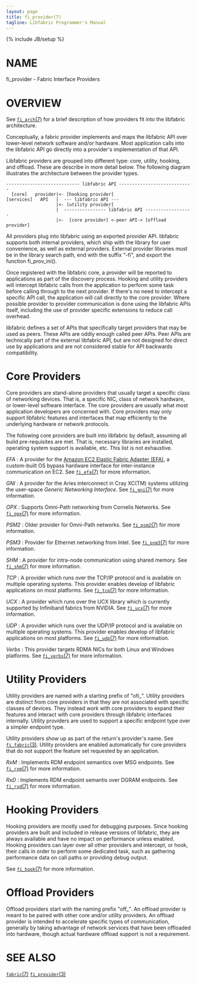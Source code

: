 ```yaml
---
layout: page
title: fi_provider(7)
tagline: Libfabric Programmer's Manual
---
```

{% include JB/setup %}

# NAME

fi_provider \- Fabric Interface Providers

# OVERVIEW

See [`fi_arch`(7)](fi_arch.7.html) for a brief description of how
providers fit into the libfabric architecture.

Conceptually, a fabric provider implements and maps the libfabric
API over lower-level network software and/or hardware.  Most application
calls into the libfabric API go directly into a provider's implementation
of that API.

Libfabric providers are grouped into different type: core, utility,
hooking, and offload.  These are describe in more detail below.  The
following diagram illustrates the architecture between the provider
types.

```
---------------------------- libfabric API ---------------------------- 
  [core]   provider|<- [hooking provider]
[services]   API   |  --- libfabric API --- 
                   |<- [utility provider]
                   |  ---------------- libfabric API ------------------ 
                   |<-  [core provider] <-peer API-> [offload provider]

```
All providers plug into libfabric using an exported provider API.  libfabric
supports both internal providers, which ship with the library for user
convenience, as well as external providers.  External provider libraries
must be in the library search path, end with the suffix "-fi", and export
the function fi_prov_ini().

Once registered with the libfabric core, a provider will be reported to
applications as part of the discovery process.  Hooking and utility providers
will intercept libfabric calls from the application to perform some task
before calling through to the next provider.  If there's no need to intercept
a specific API call, the application will call directly to the core provider.
Where possible provider to provider communication is done using the libfabric
APIs itself, including the use of provider specific extensions to reduce
call overhead.

libfabric defines a set of APIs that specifically target providers that may
be used as peers.  These APIs are oddly enough called peer APIs.  Peer APIs
are technically part of the external libfabric API, but are not designed for
direct use by applications and are not considered stable for API backwards
compatibility.

# Core Providers

Core providers are stand-alone providers that usually target a specific
class of networking devices.  That is, a specific NIC, class of network
hardware, or lower-level software interface.  The core providers
are usually what most application developers are concerned with.  Core
providers may only support libfabric features and interfaces that map
efficiently to the underlying hardware or network protocols.

The following core providers are built into libfabric by default, assuming
all build pre-requisites are met.  That is, necessary libraries are installed,
operating system support is available, etc.  This list is not exhaustive.

*EFA*
: A provider for the [Amazon EC2 Elastic Fabric Adapter
  (EFA)](https://aws.amazon.com/hpc/efa/), a custom-built OS bypass
  hardware interface for inter-instance communication on EC2.
  See [`fi_efa`(7)](fi_efa.7.html) for more information.

*GNI*
: A provider for the Aries interconnect in Cray XC(TM) systems
  utilizing the user-space *Generic Networking Interface*.  See
  [`fi_gni`(7)](fi_gni.7.html) for more information.

*OPX*
: Supports Omni-Path networking from Cornelis Networks.  See
  [`fi_opx`(7)](fi_opx.7.html) for more information.

*PSM2*
: Older provider for Omni-Path networks.  See
  [`fi_psm2`(7)](fi_psm2.7.html) for more information.

*PSM3*
: Provider for Ethernet networking from Intel.  See
  [`fi_psm3`(7)](fi_psm3.7.html) for more information.

*SHM*
: A provider for intra-node communication using shared memory.
  See [`fi_shm`(7)](fi_shm.7.html) for more information.

*TCP*
: A provider which runs over the TCP/IP protocol and is available on
  multiple operating systems.  This provider enables develop of libfabric
  applications on most platforms.
  See [`fi_tcp`(7)](fi_tcp.7.html) for more information.

*UCX*
: A provider which runs over the UCX library which is currently supported
  by Infiniband fabrics from NVIDIA.
  See [`fi_ucx`(7)](fi_ucx.7.html) for more information.

*UDP*
: A provider which runs over the UDP/IP protocol and is available on
  multiple operating systems.  This provider enables develop of libfabric
  applications on most platforms.
  See [`fi_udp`(7)](fi_udp.7.html) for more information.

*Verbs*
: This provider targets RDMA NICs for both Linux and Windows platforms.
  See [`fi_verbs`(7)](fi_verbs.7.html) for more information.

# Utility Providers

Utility providers are named with a starting prefix of "ofi_".
Utility providers are distinct from core providers in that they are not
associated with specific classes of devices.  They instead work with
core providers to expand their features and interact with core providers
through libfabric interfaces internally.  Utility providers are used
to support a specific endpoint type over a simpler endpoint type.

Utility providers show up as part of the return's provider's name.
See [`fi_fabric`(3)](fi_fabric.3.html).  Utility providers are
enabled automatically for core providers that do not support the feature
set requested by an application.

*RxM*
: Implements RDM endpoint semantics over MSG endpoints.
  See [`fi_rxm`(7)](fi_rxm.7.html) for more information.

*RxD*
: Implements RDM endpoint semantis over DGRAM endpoints.
  See [`fi_rxd`(7)](fi_rxd.7.html) for more information.

# Hooking Providers

Hooking providers are mostly used for debugging purposes.  Since
hooking providers are built and included in release versions of
libfabric, they are always available and have no impact on performance
unless enabled.  Hooking providers can layer over all other providers
and intercept, or hook, their calls in order to perform some dedicated
task, such as gathering performance data on call paths or providing
debug output.

See [`fi_hook`(7)](fi_hook.7.html) for more information.

# Offload Providers

Offload providers start with the naming prefix "off_".  An offload provider
is meant to be paired with other core and/or utility providers.
An offload provider is intended to accelerate specific types of communication,
generally by taking advantage of network services that have been offloaded
into hardware, though actual hardware offload support is not a requirement.

# SEE ALSO

[`fabric`(7)](fabric.7.html)
[`fi_provider`(3)](fi_provider.3.html)
